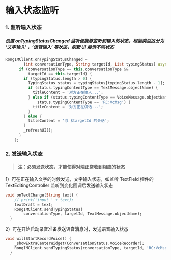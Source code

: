 #  输入状态监听


### 1. 监听输入状态

##### 设置 onTypingStatusChanged 监听便能够监听到输入的状态，根据类型区分为 ‘文字输入’ ，‘语音输入’ 等状态，刷新 UI 展示不同状态

```dart
RongIMClient.onTypingStatusChanged =
        (int conversationType, String targetId, List typingStatus) async {
      if (conversationType == this.conversationType &&
          targetId == this.targetId) {
        if (typingStatus.length > 0) {
          TypingStatus status = typingStatus[typingStatus.length - 1];
          if (status.typingContentType == TextMessage.objectName) {
            titleContent = '对方正在输入...';
          } else if (status.typingContentType == VoiceMessage.objectName ||
              status.typingContentType == 'RC:VcMsg') {
            titleContent = '对方正在讲话...';
          }
        } else {
          titleContent = '与 $targetId 的会话';
        }
        _refreshUI();
      }
    };
```

### 2. 发送输入状态
> #### 注：必须发送状态，才能使得对端正常收到相应的状态

 1）可在正在输入文字的时候发送，文字输入状态，如监听 TextField 控件的 TextEditingController 监听到变化回调后发送输入状态

```dart
void onTextChange(String text) {
    // print('input ' + text);
    textDraft = text;
    RongIMClient.sendTypingStatus(
        conversationType, targetId, TextMessage.objectName);
  }
```

 2）可在开始启动录音准备发送语音消息时，发送语音输入状态

```dart
void willStartRecordVoice() {
    _showExtraCenterWidget(ConversationStatus.VoiceRecorder);
    RongIMClient.sendTypingStatus(conversationType, targetId, 'RC:VcMsg');
  }
```

